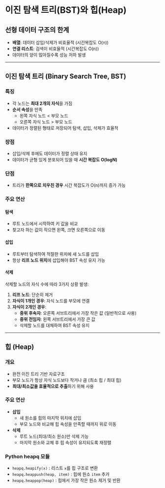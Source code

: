 # 이진 탐색 트리(BST)와 힙(Heap)

## 선형 데이터 구조의 한계
- **배열**: 데이터 삽입/삭제가 비효율적 (시간복잡도 O(n))
- **연결 리스트**: 검색이 비효율적 (시간복잡도 O(n))
- 데이터의 양이 많아질수록 성능 저하 발생

---

## 이진 탐색 트리 (Binary Search Tree, BST)

### 특징
- 각 노드는 **최대 2개의 자식**을 가짐
- **순서 속성**을 만족
  - 왼쪽 자식 노드 < 부모 노드
  - 오른쪽 자식 노드 > 부모 노드
- 데이터가 정렬된 형태로 저장되어 탐색, 삽입, 삭제가 효율적

### 장점
- 삽입/삭제 후에도 데이터가 정렬 상태 유지
- 데이터가 균형 있게 분포되어 있을 때 **시간 복잡도 O(logN)**

### 단점
- 트리가 **한쪽으로 치우친 경우** 시간 복잡도가 O(n)까지 증가 가능

### 주요 연산

#### 탐색
- 루트 노드에서 시작하여 키 값을 비교
- 찾고자 하는 값이 작으면 왼쪽, 크면 오른쪽으로 이동

#### 삽입
- 루트부터 탐색하여 적절한 위치에 새 노드를 삽입
- 항상 **리프 노드 위치**에 삽입해야 BST 속성 유지 가능

#### 삭제
삭제할 노드의 자식 수에 따라 3가지 상황 발생:
1. **리프 노드**: 단순히 제거
2. **자식이 1개인 경우**: 자식 노드를 부모에 연결
3. **자식이 2개인 경우**:
   - **중위 후속자**: 오른쪽 서브트리에서 가장 작은 값 (일반적으로 사용)
   - **중위 전임자**: 왼쪽 서브트리에서 가장 큰 값
   - 삭제할 노드를 대체하여 BST 속성 유지

---

## 힙 (Heap)

### 개요
- 완전 이진 트리 기반 자료구조
- 부모 노드가 항상 자식 노드보다 작거나 큼 (최소 힙 / 최대 힙)
- **최대/최소값을 효율적으로 추출**하기 위해 사용

### 주요 연산
- **삽입**
  - 새 원소를 힙의 마지막 위치에 삽입
  - 부모 노드와 비교해 힙 속성을 만족할 때까지 위로 이동
- **삭제**
  - 루트 노드(최대/최소 원소)만 삭제 가능
  - 마지막 원소와 교체 후 힙 속성이 유지되도록 재정렬

### Python heapq 모듈
- `heapq.heapify(x)` : 리스트 `x`를 힙 구조로 변환
- `heapq.heappush(heap, item)` : 힙에 원소 `item` 추가
- `heapq.heappop(heap)` : 힙에서 가장 작은 원소 제거 및 반환
